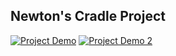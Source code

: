 ## Newton's Cradle Project
[![Project Demo](https://img.youtube.com/vi/mwTcAQyYwdU/0.jpg)](https://youtu.be/mwTcAQyYwdU)
[![Project Demo 2](https://img.youtube.com/vivVz7u4vmJ2c/0.jpg)](https://youtu.be/vVz7u4vmJ2c)
